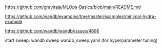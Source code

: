 https://github.com/graviraja/MLOps-Basics/blob/main/README.md

https://github.com/wandb/examples/tree/master/examples/minimal-hydra-example

https://github.com/wandb/wandb/issues/4686

start sweep: wandb sweep wandb_sweep.yaml (for hyperparameter tuning)

